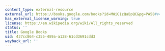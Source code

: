 ```yaml
---
content_type: external-resource
external_url: https://books.google.com/books?id=MWiC1zQaBpQC&pg=PA58#v=onepage
has_external_license_warning: true
license: https://en.wikipedia.org/wiki/All_rights_reserved
status: ''
title: Google Books
uid: 437cc864-c355-489a-a128-61cd3691cdd3
wayback_url: ''
---
```

